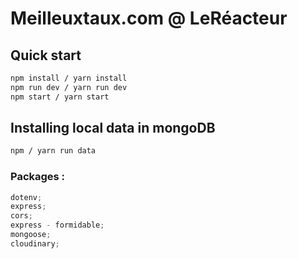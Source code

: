 # Meilleuxtaux.com @ LeRéacteur

## Quick start

```bash
npm install / yarn install
npm run dev / yarn run dev
npm start / yarn start
```

## Installing local data in mongoDB

```bash
npm / yarn run data
```

### Packages :

```javascript
dotenv;
express;
cors;
express - formidable;
mongoose;
cloudinary;
```
